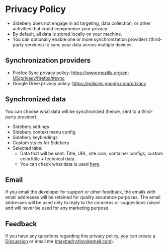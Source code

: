 # Privacy Policy
- Sidebery does not engage in ad targeting, data collection, or other activities that could compromise your privacy.
- By default, all data is stored locally on your machine.
- You can optionally enable one or more synchronization providers (third-party services) to sync your data across multiple devices.

## Synchronization providers
- Firefox Sync privacy policy: https://www.mozilla.org/en-US/privacy/firefox/#sync
- Google Drive privacy policy: https://policies.google.com/privacy

## Synchronized data
You can choose what data will be synchronized (hence, sent to a third-party provider):
- Sidebery settings
- Sidebery context menu config
- Sidebery keybindings
- Custom styles for Sidebery
- Selected tabs:
  - Data that will be sent: Title, URL, site icon, container configs, custom color/title + technical data.
  - You can check what data is used [here](https://github.com/mbnuqw/sidebery/blob/7b2e359aa357d421e6c534d9b0c8dad1c7efa8a6/src/services/tabs.fg.sync.ts#L16).

## Email

If you email the developer for support or other feedback, the emails with email addresses will be retained for quality assurance purposes. The email addresses will be used only to reply to the concerns or suggestions raised and will never be used for any marketing purpose.

## Feedback

If you have any questions regarding this privacy policy, you can create a [Discussion](https://github.com/mbnuqw/sidebery/discussions/new/choose) or email me (maxbadryzlov@gmail.com).
